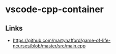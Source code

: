 # vscode-cpp-container

## Links

- <https://github.com/martynafford/game-of-life-ncurses/blob/master/src/main.cpp>